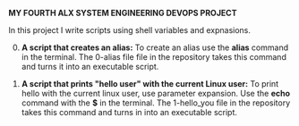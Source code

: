 **MY FOURTH ALX SYSTEM ENGINEERING DEVOPS PROJECT**

In this project I write scripts using shell variables and expnasions.

0. **A script that creates an alias:**
   To create an alias use the **alias** command in the terminal. The 0-alias
   file file in the repository takes this command and turns it into an
   executable script.

1. **A script that prints "hello user" with the current Linux user:**
   To print hello with the current linux user, use parameter expansion.
   Use the **echo** command with the **$** in the terminal.
   The 1-hello_you file in the repository takes this command and turns in
   into an executable script.
